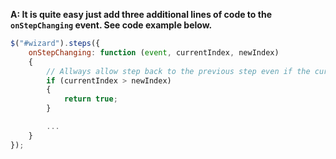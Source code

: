 **A: It is quite easy just add three additional lines of code to the `onStepChanging` event. See code example below.**

```javascript
$("#wizard").steps({
    onStepChanging: function (event, currentIndex, newIndex)
    {
        // Allways allow step back to the previous step even if the current step is not valid!
        if (currentIndex > newIndex)
        {
            return true;
        }

        ...
    }
});
```